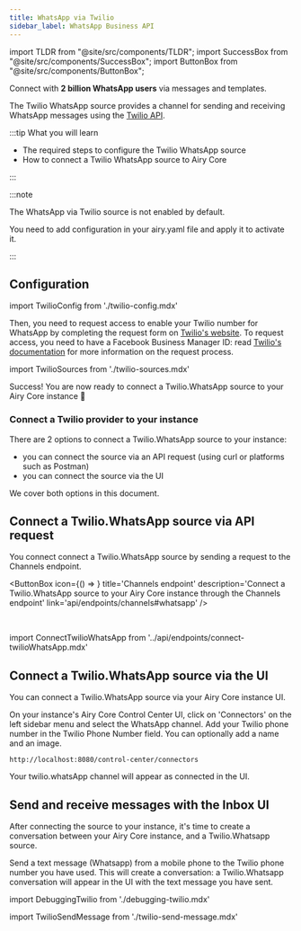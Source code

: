 ```yaml
---
title: WhatsApp via Twilio
sidebar_label: WhatsApp Business API
---
```


import TLDR from "@site/src/components/TLDR";
import SuccessBox from "@site/src/components/SuccessBox";
import ButtonBox from "@site/src/components/ButtonBox";

<TLDR>

Connect with **2 billion WhatsApp users** via messages and templates.

</TLDR>

The Twilio WhatsApp source provides a channel for sending and receiving WhatsApp
messages using the [Twilio API](https://www.twilio.com/).

:::tip What you will learn

- The required steps to configure the Twilio WhatsApp source
- How to connect a Twilio WhatsApp source to Airy Core

:::

:::note

The WhatsApp via Twilio source is not enabled by default.

You need to add configuration in your airy.yaml file and apply it to activate it.

:::

## Configuration

import TwilioConfig from './twilio-config.mdx'

<TwilioConfig />

Then, you need to request access to enable your Twilio number for WhatsApp by completing the request form on [Twilio's website](https://www.twilio.com/whatsapp/request-access). To request access, you
need to have a Facebook Business Manager ID: read [Twilio's documentation](https://www.twilio.com/docs/whatsapp/api) for more information on the request process.

import TwilioSources from './twilio-sources.mdx'

<TwilioSources />

<SuccessBox>

Success! You are now ready to connect a Twilio.WhatsApp source to your Airy Core instance 🎉

</SuccessBox>

### Connect a Twilio provider to your instance

There are 2 options to connect a Twilio.WhatsApp source to your instance:

- you can connect the source via an API request (using curl or platforms such as Postman)
- you can connect the source via the UI

We cover both options in this document.

## Connect a Twilio.WhatsApp source via API request

You connect connect a Twilio.WhatsApp source by sending a request to the Channels endpoint.

<ButtonBox
icon={() => <BoltSVG />}
title='Channels endpoint'
description='Connect a Twilio.WhatsApp source to your Airy Core instance through the Channels endpoint'
link='api/endpoints/channels#whatsapp'
/>

<br />

<ConnectTwilioWhatsApp />

import ConnectTwilioWhatsApp from '../api/endpoints/connect-twilioWhatsApp.mdx'

## Connect a Twilio.WhatsApp source via the UI

You can connect a Twilio.WhatsApp source via your Airy Core instance UI.

On your instance's Airy Core Control Center UI, click on 'Connectors' on the left sidebar menu and select the WhatsApp channel. Add your Twilio phone number in the Twilio Phone Number field. You can optionally add a name and an image.

```
http://localhost:8080/control-center/connectors
```

Your twilio.whatsApp channel will appear as connected in the UI.

## Send and receive messages with the Inbox UI

After connecting the source to your instance, it's time to create a conversation between your
Airy Core instance, and a Twilio.Whatsapp source.

Send a text message (Whatsapp) from a mobile phone to the Twilio phone number you have used.
This will create a conversation: a Twilio.Whatsapp conversation will appear in the UI with the text message you have sent.

import DebuggingTwilio from './debugging-twilio.mdx'

<DebuggingTwilio />

import TwilioSendMessage from './twilio-send-message.mdx'

<TwilioSendMessage />
